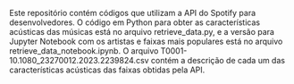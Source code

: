 Este repositório contém códigos que utilizam a API do Spotify para desenvolvedores. 
O código em Python para obter as características acústicas das músicas está no arquivo retrieve_data.py, e a versão para Jupyter Notebook com os artistas e faixas mais populares está no arquivo retrieve_data_notebook.ipynb.
O arquivo T0001-10.1080_23270012.2023.2239824.csv contém a descrição de cada um das características acústicas das faixas obtidas pela API.
